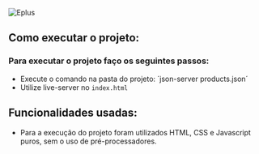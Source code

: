 ![Eplus](https://www.agenciaeplus.com.br/wp-content/themes/eplus/images/agencia-eplus-n-logo.png)


## Como executar o projeto:

### Para executar o projeto faço os seguintes passos:
- Execute o comando na pasta do projeto: ´json-server products.json´
- Utilize live-server no `index.html`


## Funcionalidades usadas:
- Para a execução do projeto foram utilizados HTML, CSS e Javascript puros, sem o uso de pré-processadores.
